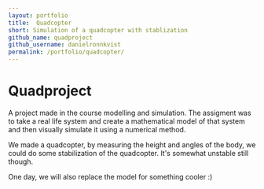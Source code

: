 ```yaml
---
layout: portfolio
title:  Quadcopter
short: Simulation of a quadcopter with stablization
github_name: quadproject
github_username: danielronnkvist
permalink: /portfolio/quadcopter/
---
```


# Quadproject
A project made in the course modelling and simulation. The assigment was to take
a real life system and create a mathematical model of that system and then
visually simulate it using a numerical method.

We made a quadcopter, by measuring the height and angles of the body, we could do
some stabilization of the quadcopter. It's somewhat unstable still though.

One day, we will also replace the model for something cooler :)